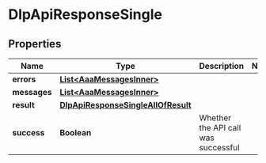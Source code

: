 

# DlpApiResponseSingle


## Properties

| Name | Type | Description | Notes |
|------------ | ------------- | ------------- | -------------|
|**errors** | [**List&lt;AaaMessagesInner&gt;**](AaaMessagesInner.md) |  |  |
|**messages** | [**List&lt;AaaMessagesInner&gt;**](AaaMessagesInner.md) |  |  |
|**result** | [**DlpApiResponseSingleAllOfResult**](DlpApiResponseSingleAllOfResult.md) |  |  |
|**success** | **Boolean** | Whether the API call was successful |  |



